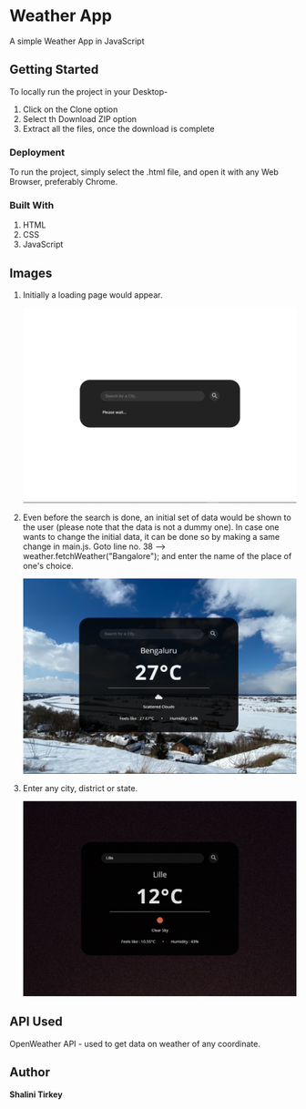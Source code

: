 # Weather App
A simple Weather App in JavaScript

## Getting Started
To locally run the project in your Desktop-
1. Click on the Clone option
2. Select th Download ZIP option
3. Extract all the files, once the download is complete

### Deployment
To run the project, simply select the .html file, and open it with any Web Browser, preferably Chrome.

### Built With
1. HTML
2. CSS
3. JavaScript

## Images
1. Initially a loading page would appear.
   
   ![Initial Output](images/Loading.png)
   
2. Even before the search is done, an initial set of data would be shown to the user (please note that the data is not a dummy one). In case one wants to change the initial data, it can be done so by making a same change in main.js. Goto line no. 38 --> weather.fetchWeather("Bangalore"); and enter the name of the place of one's choice.
   
   ![Initial Data](images/Bengaluru.png)
   
3. Enter any city, district or state.
   
   ![Final Output](images/Lille.png)
   
## API Used
OpenWeather API - used to get data on weather of any coordinate.

## Author
**Shalini Tirkey**

